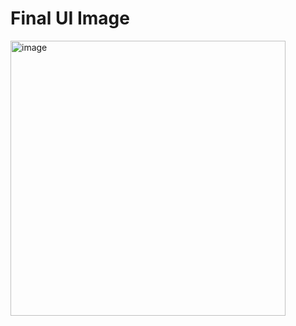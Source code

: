 # Final UI Image

<img width="440" alt="image" src="https://user-images.githubusercontent.com/42216978/192351588-45621928-dec9-44b1-a709-8eb6cc92c38b.png">
